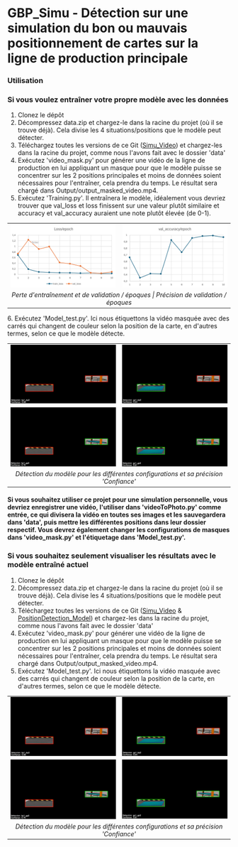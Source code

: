 # GBP_Simu - Détection sur une simulation du bon ou mauvais positionnement de cartes sur la ligne de production principale

### Utilisation
### Si vous voulez entraîner votre propre modèle avec les données
1. Clonez le dépôt  
2. Décompressez data.zip et chargez-le dans la racine du projet (où il se trouve déjà). Cela divise les 4 situations/positions que le modèle peut détecter.  
3. Téléchargez toutes les versions de ce Git ([Simu_Video](https://github.com/IsmaTIBU/GBP_Simu/releases/tag/Simu_Video)) et chargez-les dans la racine du projet, comme nous l'avons fait avec le dossier 'data'  
4. Exécutez 'video_mask.py' pour générer une vidéo de la ligne de production en lui appliquant un masque pour que le modèle puisse se concentrer sur les 2 positions principales et moins de données soient nécessaires pour l'entraîner, cela prendra du temps. Le résultat sera chargé dans Output/output_masked_video.mp4.  
5. Exécutez 'Training.py'. Il entraînera le modèle, idéalement vous devriez trouver que val_loss et loss finissent sur une valeur plutôt similaire et accuracy et val_accuracy auraient une note plutôt élevée (de 0-1).  
<table>
<tr>
<td><img src="README_images/loss.png" width="400"/></td>
<td><img src="README_images/val_accuracy.png" width="400"/></td>
</tr>
<tr>
<td colspan="2" align="center"><em>Perte d'entraînement et de validation / époques | Précision de validation / époques</em></td>
</tr>
</table>
6. Exécutez 'Model_test.py'. Ici nous étiquettons la vidéo masquée avec des carrés qui changent de couleur selon la position de la carte, en d'autres termes, selon ce que le modèle détecte.  
<table>
<tr>
<td><img src="README_images/bp1_bp2.png" alt="Carte Carrée" width="400"/></td>
<td><img src="README_images/gp1_bp2.png" alt="Carte Carrée" width="400"/></td>
</tr>
<tr>
<td><img src="README_images/bp1_gp2.png" alt="Carte Carrée" width="400"/></td>
<td><img src="README_images/gp1_gp2.png" alt="Carte Carrée" width="400"/></td>
</tr>
<tr>
<td colspan="4" align="center"><em>Détection du modèle pour les différentes configurations et sa précision 'Confiance'</em></td>
</tr>
</table>

#### Si vous souhaitez utiliser ce projet pour une simulation personnelle, vous devriez enregistrer une vidéo, l'utiliser dans 'videoToPhoto.py' comme entrée, ce qui divisera la vidéo en toutes ses images et les sauvegardera dans 'data', puis mettre les différentes positions dans leur dossier respectif. Vous devrez également changer les configurations de masques dans 'video_mask.py' et l'étiquetage dans 'Model_test.py'.   

### Si vous souhaitez seulement visualiser les résultats avec le modèle entraîné actuel  
1. Clonez le dépôt
2. Décompressez data.zip et chargez-le dans la racine du projet (où il se trouve déjà). Cela divise les 4 situations/positions que le modèle peut détecter.
3. Téléchargez toutes les versions de ce Git ([Simu_Video](https://github.com/IsmaTIBU/GBP_Simu/releases/tag/Simu_Video) & [PositionDetection_Model](https://github.com/IsmaTIBU/GBP_Simu/releases/tag/PosiotionDetection_Model)) et chargez-les dans la racine du projet, comme nous l'avons fait avec le dossier 'data'  
4. Exécutez 'video_mask.py' pour générer une vidéo de la ligne de production en lui appliquant un masque pour que le modèle puisse se concentrer sur les 2 positions principales et moins de données soient nécessaires pour l'entraîner, cela prendra du temps. Le résultat sera chargé dans Output/output_masked_video.mp4.  
5. Exécutez 'Model_test.py'. Ici nous étiquettons la vidéo masquée avec des carrés qui changent de couleur selon la position de la carte, en d'autres termes, selon ce que le modèle détecte.
<table>
<tr>
<td><img src="README_images/bp1_bp2.png" alt="Carte Carrée" width="400"/></td>
<td><img src="README_images/gp1_bp2.png" alt="Carte Carrée" width="400"/></td>
</tr>
<tr>
<td><img src="README_images/bp1_gp2.png" alt="Carte Carrée" width="400"/></td>
<td><img src="README_images/gp1_gp2.png" alt="Carte Carrée" width="400"/></td>
</tr>
<tr>
<td colspan="4" align="center"><em>Détection du modèle pour les différentes configurations et sa précision 'Confiance'</em></td>
</tr>
</table>
